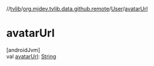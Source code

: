 //[tvlib](../../../index.md)/[org.mjdev.tvlib.data.github.remote](../index.md)/[User](index.md)/[avatarUrl](avatar-url.md)

# avatarUrl

[androidJvm]\
val [avatarUrl](avatar-url.md): [String](https://kotlinlang.org/api/latest/jvm/stdlib/kotlin/-string/index.html)

